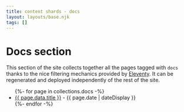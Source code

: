 ```yaml
---
title: content shards - docs
layout: layouts/base.njk
tags: []
---
```


# Docs section

This section of the site collects together all the pages tagged with `docs` thanks to the nice filtering mechanics provided by [Eleventy](https://11ty.io). It can be regenerated and deployed independently of the rest of the site.

<ul class="listing">
{%- for page in collections.docs -%}
  <li>
    <a href="{{page.url}}">{{ page.data.title }}</a> -
    <time datetime="{{ page.date }}">{{ page.date | dateDisplay }}</time>
  </li>
{%- endfor -%}
</ul>
